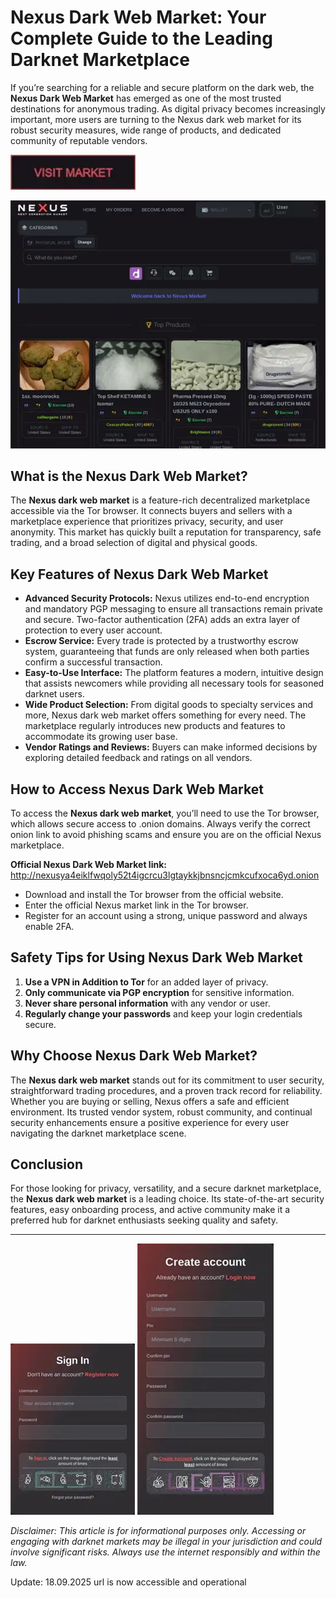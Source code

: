 # Nexus Dark Web Market: Your Complete Guide to the Leading Darknet Marketplace

If you’re searching for a reliable and secure platform on the dark web, the **Nexus Dark Web Market** has emerged as one of the most trusted destinations for anonymous trading. As digital privacy becomes increasingly important, more users are turning to the Nexus dark web market for its robust security measures, wide range of products, and dedicated community of reputable vendors.

[<img src="/images/reset.webp" width="200">](http://nexusya4eiklfwqoly52t4igcrcu3lgtaykkjbnsncjcmkcufxoca6yd.onion)

<a href="http://nexusya4eiklfwqoly52t4igcrcu3lgtaykkjbnsncjcmkcufxoca6yd.onion"><img src="/images/details.webp" alt="image" style="max-width: 100%;"></a>


## What is the Nexus Dark Web Market?

The **Nexus dark web market** is a feature-rich decentralized marketplace accessible via the Tor browser. It connects buyers and sellers with a marketplace experience that prioritizes privacy, security, and user anonymity. This market has quickly built a reputation for transparency, safe trading, and a broad selection of digital and physical goods.

## Key Features of Nexus Dark Web Market

- **Advanced Security Protocols:** Nexus utilizes end-to-end encryption and mandatory PGP messaging to ensure all transactions remain private and secure. Two-factor authentication (2FA) adds an extra layer of protection to every user account.
- **Escrow Service:** Every trade is protected by a trustworthy escrow system, guaranteeing that funds are only released when both parties confirm a successful transaction.
- **Easy-to-Use Interface:** The platform features a modern, intuitive design that assists newcomers while providing all necessary tools for seasoned darknet users.
- **Wide Product Selection:** From digital goods to specialty services and more, Nexus dark web market offers something for every need. The marketplace regularly introduces new products and features to accommodate its growing user base.
- **Vendor Ratings and Reviews:** Buyers can make informed decisions by exploring detailed feedback and ratings on all vendors.

## How to Access Nexus Dark Web Market

To access the **Nexus dark web market**, you’ll need to use the Tor browser, which allows secure access to .onion domains. Always verify the correct onion link to avoid phishing scams and ensure you are on the official Nexus marketplace.

**Official Nexus Dark Web Market link:** http://nexusya4eiklfwqoly52t4igcrcu3lgtaykkjbnsncjcmkcufxoca6yd.onion

- Download and install the Tor browser from the official website.
- Enter the official Nexus market link in the Tor browser.
- Register for an account using a strong, unique password and always enable 2FA.

## Safety Tips for Using Nexus Dark Web Market

1. **Use a VPN in Addition to Tor** for an added layer of privacy.
2. **Only communicate via PGP encryption** for sensitive information.
3. **Never share personal information** with any vendor or user.
4. **Regularly change your passwords** and keep your login credentials secure.

## Why Choose Nexus Dark Web Market?

The **Nexus dark web market** stands out for its commitment to user security, straightforward trading procedures, and a proven track record for reliability. Whether you are buying or selling, Nexus offers a safe and efficient environment. Its trusted vendor system, robust community, and continual security enhancements ensure a positive experience for every user navigating the darknet marketplace scene.

## Conclusion

For those looking for privacy, versatility, and a secure darknet marketplace, the **Nexus dark web market** is a leading choice. Its state-of-the-art security features, easy onboarding process, and active community make it a preferred hub for darknet enthusiasts seeking quality and safety.

---

<a href="http://nexusya4eiklfwqoly52t4igcrcu3lgtaykkjbnsncjcmkcufxoca6yd.onion"><img src="/images/session.webp" style="max-width: 100%;"></a>
<a href="http://nexusya4eiklfwqoly52t4igcrcu3lgtaykkjbnsncjcmkcufxoca6yd.onion"><img src="/images/footer.webp" style="max-width: 100%;"></a>


*Disclaimer: This article is for informational purposes only. Accessing or engaging with darknet markets may be illegal in your jurisdiction and could involve significant risks. Always use the internet responsibly and within the law.*



Update:  18.09.2025 url is now accessible and operational
